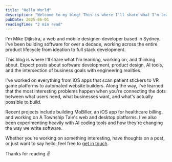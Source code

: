 ```yaml
---
title: "Hello World"
description: "Welcome to my blog! This is where I'll share what I'm learning, working on, and thinking about."
pubDate: 2025-06-01
readingTime: "2 min read"
---
```


I'm Mike Dijkstra, a web and mobile designer-developer based in Sydney. I've been building software for over a decade, working across the entire product lifecycle from ideation to full stack development.

This blog is where I'll share what I'm learning, working on, and thinking about. Expect posts about software development, product design, AI tools, and the intersection of business goals with engineering realities.

I've worked on everything from iOS apps that scan patient stickers to VR game platforms to automated website builders. Along the way, I've learned that the most interesting problems happen when you're connecting the dots between what users need, what businesses want, and what's actually possible to build.

Recent projects include building MoBiller, an iOS app for healthcare billing, and working on A Township Tale's web and desktop platforms. I've also been experimenting heavily with AI coding tools and how they're changing the way we write software.

Whether you're working on something interesting, have thoughts on a post, or just want to say hello, feel free to [get in touch](/contact).

Thanks for reading ✌️

